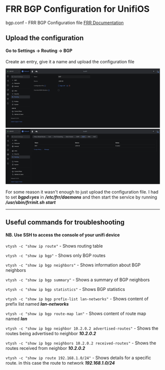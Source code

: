 # FRR BGP Configuration for UnifiOS
bgp.conf - FRR BGP Configuration file
[FRR Documentation](https://docs.frrouting.org/en/latest/bgp.html)

## Upload the configuration
#### Go to Settings -> Routing -> BGP
Create an entry, give it a name and upload the configuration file

![picture](./assets/images/1.png)
![picture](./assets/images/2.png)

For some reason it wasn't enough to just upload the configuration file. I had to set ***bgpd=yes*** in ***/etc/frr/daemons*** and then start the service by running ***/usr/sbin/frrinit.sh start***

---

## Useful commands for troubleshooting
#### NB. Use SSH to access the console of your unifi device

`vtysh -c "show ip route"` - Shows routing table

`vtysh -c "show ip bgp"` - Shows only BGP routes

`vtysh -c "show ip bgp neighbors"` - Shows information about BGP neighbors

`vtysh -c "show ip bgp summary"` - Shows a summary of BGP neighbors

`vtysh -c "show ip bgp statistics"` - Shows BGP statistics

`vtysh -c "show ip bgp prefix-list lan-networks"` - Shows content of prefix list named ***lan-networks***

`vtysh -c "show ip bgp route-map lan"` - Shows content of route map named ***lan***

`vtysh -c "show ip bgp neighbor 10.2.0.2 advertised-routes"` - Shows the routes being advertised to neighbor ***10.2.0.2***

`vtysh -c "show ip bgp neighbors 10.2.0.2 received-routes"` - Shows the routes received from neighbor ***10.2.0.2***

`vtysh -c "show ip route 192.168.1.0/24"` - Shows details for a specific route. in this case the route to network ***192.168.1.0/24***
